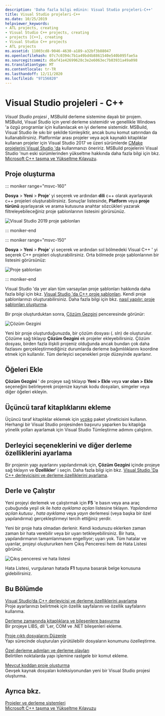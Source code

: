 ```yaml
---
description: 'Daha fazla bilgi edinin: Visual Studio projeleri-C++'
title: Visual Studio projeleri-C++
ms.date: 10/25/2019
helpviewer_keywords:
- ATL projects, creating
- Visual Studio C++ projects, creating
- projects [C++], creating
- Visual Studio C++ projects
- ATL projects
ms.assetid: 11003cd8-9046-4630-a189-a32bf3b88047
ms.openlocfilehash: 07c7c0394c7b1a49bd4b8861540e540b095fae5a
ms.sourcegitcommit: d6af41e42699628c3e2e6063ec7b03931a49a098
ms.translationtype: MT
ms.contentlocale: tr-TR
ms.lasthandoff: 12/11/2020
ms.locfileid: "97156820"
---
```

# <a name="visual-studio-projects---c"></a>Visual Studio projeleri - C++

*Visual Studio projesi* , MSBuild derleme sistemine dayalı bir projem. MSBuild, Visual Studio için yerel derleme sistemidir ve genellikle Windows 'a özgü programlar için kullanılacak en iyi derleme sistemidir. MSBuild, Visual Studio ile sıkı bir şekilde tümleşiktir, ancak bunu komut satırından da kullanabilirsiniz. Platformlar arası projeler veya açık kaynaklı kitaplıklar kullanan projeler için Visual Studio 2017 ve üzeri sürümlerde [CMake projelerini Visual Studio 'da](cmake-projects-in-visual-studio.md) kullanmanızı öneririz. MSBuild projelerini Visual Studio 'nun eski sürümlerinden yükseltme hakkında daha fazla bilgi için bkz. [Microsoft C++ taşıma ve Yükseltme Kılavuzu](../porting/visual-cpp-porting-and-upgrading-guide.md).

## <a name="create-a-project"></a>Proje oluşturma

::: moniker range="msvc-160"

**Dosya**  >  **Yeni**  >  **Proje**' yi seçerek ve ardından **dili** c++ olarak ayarlayarak c++ projeleri oluşturabilirsiniz. Sonuçlar listesinde, **Platform** veya **proje türünü** ayarlayarak ve arama kutusuna anahtar sözcükleri yazarak filtreleyebileceğiniz proje şablonlarının listesini görürsünüz.

   ![Visual Studio 2019 proje şablonları](../build/media/vs2019-choose-console-app.png "Visual Studio 2019 yeni proje Iletişim kutusu")

::: moniker-end

::: moniker range="msvc-150"

**Dosya**  >  **Yeni**  >  **Proje**' yi seçerek ve ardından sol bölmedeki Visual C++ ' yi seçerek C++ projeleri oluşturabilirsiniz. Orta bölmede proje şablonlarının bir listesini görürsünüz:

   ![Proje şablonları](../overview/media/vs2017-new-project.png "Visual Studio 2017 yeni proje Iletişim kutusu")

::: moniker-end

Visual Studio 'da yer alan tüm varsayılan proje şablonları hakkında daha fazla bilgi için bkz. [Visual Studio 'da C++ proje şablonları](reference/visual-cpp-project-types.md). Kendi proje şablonlarınızı oluşturabilirsiniz. Daha fazla bilgi için bkz. [nasıl yapılır: proje şablonları oluşturma](/visualstudio/ide/how-to-create-project-templates).

Bir proje oluşturduktan sonra, [Çözüm Gezgini](/visualstudio/ide/solutions-and-projects-in-visual-studio) penceresinde görünür:

   ![Çözüm Gezgini](media/mathlibrary-solution-explorer-153.png)

Yeni bir proje oluşturduğunuzda, bir çözüm dosyası (. sln) de oluşturulur. Çözüme sağ tıklayıp **Çözüm Gezgini** ek projeler ekleyebilirsiniz. Çözüm dosyası, birden fazla ilişkili projeniz olduğunda ancak bundan çok daha fazlasını gerçekleştirmediğiniz durumlarda derleme bağımlılıklarını koordine etmek için kullanılır. Tüm derleyici seçenekleri proje düzeyinde ayarlanır.

## <a name="add-items"></a>Öğeleri Ekle

**Çözüm Gezgini** ' de projeye sağ tıklayıp **Yeni > Ekle** veya **var olan > Ekle** seçeneğini belirleyerek projenize kaynak kodu dosyaları, simgeler veya diğer öğeleri ekleyin.

## <a name="add-third-party-libraries"></a>Üçüncü taraf kitaplıklarını ekleme

Üçüncü taraf kitaplıklar eklemek için [vcpkg](vcpkg.md) paket yöneticisini kullanın. Herhangi bir Visual Studio projesinden başvuru yaparken bu kitaplığa yönelik yolları ayarlamak için Visual Studio Tümleştirme adımını çalıştırın.

## <a name="set-compiler-options-and-other-build-properties"></a>Derleyici seçeneklerini ve diğer derleme özelliklerini ayarlama

Bir projenin yapı ayarlarını yapılandırmak için, **Çözüm Gezgini** içinde projeye sağ tıklayın ve **Özellikler**' i seçin. Daha fazla bilgi için bkz. [Visual Studio 'Da C++ derleyicisini ve derleme özelliklerini ayarlama](working-with-project-properties.md).

## <a name="compile-and-run"></a>Derle ve Çalıştır

Yeni projeyi derlemek ve çalıştırmak için **F5** 'e basın veya ana araç çubuğunda yeşil ok ile *hata ayıklama açılan* listesine tıklayın. *Yapılandırma açılan kutusu* , *hata ayıklama* veya *yayın* derlemesi (veya başka bir özel yapılandırma) gerçekleştirmeyi tercih ettiğiniz yerdir.

Yeni bir proje hata olmadan derlenir. Kendi kodunuzu eklerken zaman zaman bir hata verebilir veya bir uyarı tetikleyebilirsiniz. Bir hata, yapılandırmanın tamamlanmasını engelliyor; uyarı yok. Tüm hatalar ve uyarılar, projeyi oluştururken hem Çıkış Penceresi hem de Hata Listesi görünür.

   ![Çıkış penceresi ve hata listesi](../overview/media/vs2017-output-error-list.png)

Hata Listesi, vurgulanan hatada **F1** tuşuna basarak belge konusuna gidebilirsiniz.

## <a name="in-this-section"></a>Bu Bölümde

[Visual Studio’da C++ derleyicisi ve derleme özelliklerini ayarlama](working-with-project-properties.md)<br/>
Proje ayarlarınızı belirtmek için özellik sayfalarını ve özellik sayfalarını kullanma.

[Derleme zamanında kitaplıklara ve bileşenlere başvurma](adding-references-in-visual-cpp-projects.md)<br/>
Bir projeye LIBS, dll 'Ler, COM ve .NET bileşenleri ekleme.

[Proje çıktı dosyalarını Düzenle](how-to-organize-project-output-files-for-builds.md)<br/>
Yapı sürecinde oluşturulan yürütülebilir dosyaların konumunu özelleştirme.

[Özel derleme adımları ve derleme olayları](understanding-custom-build-steps-and-build-events.md)<br/>
Belirtilen noktalarda yapı işlemine rastgele bir komut ekleme.

[Mevcut koddan proje oluşturma](how-to-create-a-cpp-project-from-existing-code.md)<br/>
Gevşek kaynak dosyaları koleksiyonundan yeni bir Visual Studio projesi oluşturma.

## <a name="see-also"></a>Ayrıca bkz.

[Projeler ve derleme sistemleri](projects-and-build-systems-cpp.md)<br>
[Microsoft C++ taşıma ve Yükseltme Kılavuzu](../porting/visual-cpp-porting-and-upgrading-guide.md)
